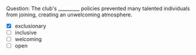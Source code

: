 Question: The club's _________ policies prevented many talented individuals from joining, creating an unwelcoming atmosphere.  
- [x] exclusionary  
- [ ] inclusive  
- [ ] welcoming  
- [ ] open  